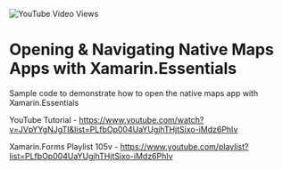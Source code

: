 ![YouTube Video Views](https://img.shields.io/youtube/views/JVpYYgNJgTI?style=social)

# Opening & Navigating Native Maps Apps with Xamarin.Essentials
Sample code to demonstrate how to open the native maps app with Xamarin.Essentials

YouTube Tutorial - https://www.youtube.com/watch?v=JVpYYgNJgTI&list=PLfbOp004UaYUgjhTHjtSixo-iMdz6PhIv 

Xamarin.Forms Playlist 105v - https://www.youtube.com/playlist?list=PLfbOp004UaYUgjhTHjtSixo-iMdz6PhIv
